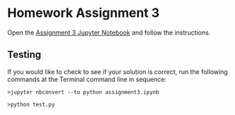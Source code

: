 # Homework Assignment 3


Open the [Assignment 3 Jupyter Notebook](assignment3.ipynb) and follow the instructions.

## Testing

If you would like to check to see if your solution is correct, run the following commands at the Terminal command line in sequence:

````
>jupyter nbconvert --to python assignment3.ipynb
````

````
>python test.py
````

